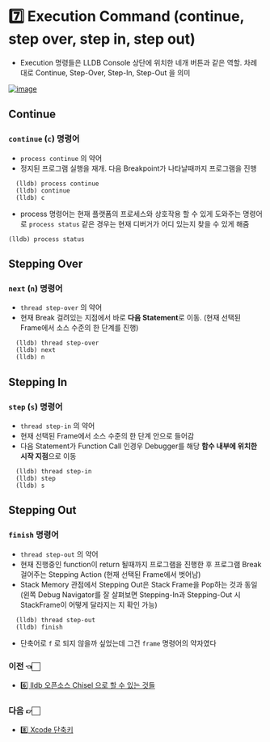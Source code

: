 # :seven: Execution Command (continue, step over, step in, step out)

- Execution 명령들은 LLDB Console 상단에 위치한 네개 버튼과 같은 역할. 차례대로 Continue, Step-Over, Step-In, Step-Out 을 의미

[![image](https://user-images.githubusercontent.com/20410193/132126765-a268b144-8ab4-4540-9780-0fe43b7c618b.png)](https://user-images.githubusercontent.com/20410193/132126765-a268b144-8ab4-4540-9780-0fe43b7c618b.png)

## Continue

### `continue` (`c`) 명령어

- `process continue` 의 약어
- 정지된 프로그램 실행을 재개. 다음 Breakpoint가 나타날때까지 프로그램을 진행

```
  (lldb) process continue
  (lldb) continue
  (lldb) c
```

- process 명령어는 현재 플랫폼의 프로세스와 상호작용 할 수 있게 도와주는 명령어로 `process status` 같은 경우는 현재 디버거가 어디 있는지 찾을 수 있게 해줌

```
(lldb) process status
```

## Stepping Over

### `next` (`n`) 명령어

- `thread step-over` 의 약어
- 현재 Break 걸려있는 지점에서 바로 **다음 Statement**로 이동. (현재 선택된 Frame에서 소스 수준의 한 단계를 진행)

```
  (lldb) thread step-over
  (lldb) next
  (lldb) n
```

## Stepping In

### `step` (`s`) 명령어

- `thread step-in` 의 약어
- 현재 선택된 Frame에서 소스 수준의 한 단계 안으로 들어감
- 다음 Statement가 Function Call 인경우 Debugger를 해당 **함수 내부에 위치한 시작 지점**으로 이동

```
  (lldb) thread step-in
  (lldb) step
  (lldb) s
```

## Stepping Out

### `finish` 명령어

- `thread step-out` 의 약어
- 현재 진행중인 function이 return 될때까지 프로그램을 진행한 후 프로그램 Break 걸어주는 Stepping Action (현재 선택된 Frame에서 벗어남)
- Stack Memory 관점에서 Stepping Out은 Stack Frame을 Pop하는 것과 동일 (왼쪽 Debug Navigator를 잘 살펴보면 Stepping-In과 Stepping-Out 시 StackFrame이 어떻게 달라지는 지 확인 가능)

```
  (lldb) thread step-out
  (lldb) finish
```

- 단축어로 `f` 로 되지 않을까 싶었는데 그건 `frame` 명령어의 약자였다

### 이전 👈🏻
- [6️⃣ lldb 오픈소스 Chisel 으로 할 수 있는 것들](https://github.com/sujinnaljin/Improving_Productivity/blob/main/contents/Chisel.md)
### 다음 👉🏻
- [8️⃣ Xcode 단축키](https://github.com/sujinnaljin/Improving_Productivity/blob/main/contents/xcodeShortcuts.md)
